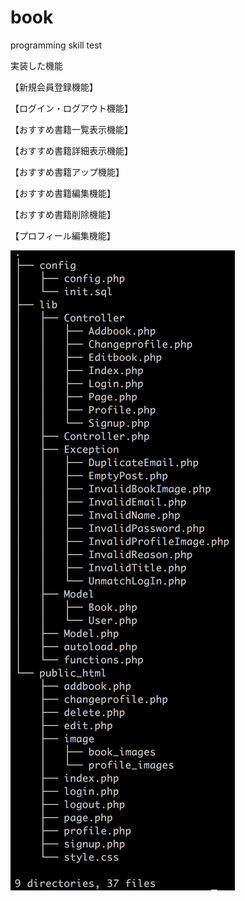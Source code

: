 # book
programming skill test

実装した機能

【新規会員登録機能】

【ログイン・ログアウト機能】

【おすすめ書籍一覧表示機能】

【おすすめ書籍詳細表示機能】

【おすすめ書籍アップ機能】

【おすすめ書籍編集機能】

【おすすめ書籍削除機能】

【プロフィール編集機能】


<img src="https://github.com/toshikisugiyama/book/blob/branch/tree.png" alt="tree" title="tree">

